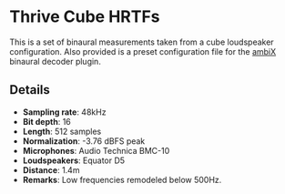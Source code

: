 # Thrive Cube HRTFs
This is a set of binaural measurements taken from a cube loudspeaker configuration. Also provided is a preset configuration file for the [ambiX](https://github.com/kronihias/ambix) binaural decoder plugin.

## Details
* **Sampling rate**: 48kHz
* **Bit depth**: 16
* **Length**: 512 samples
* **Normalization**: -3.76 dBFS peak
* **Microphones**: Audio Technica BMC-10
* **Loudspeakers**: Equator D5
* **Distance**: 1.4m
* **Remarks**: Low frequencies remodeled below 500Hz.
